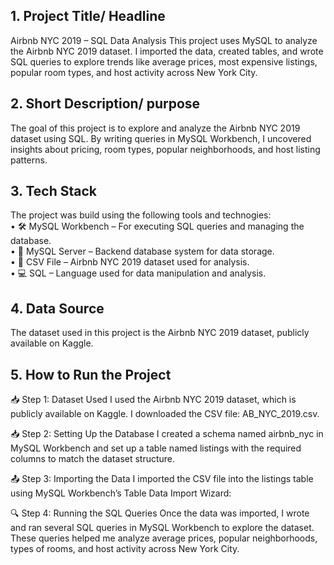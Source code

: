 ## 1. Project Title/ Headline
Airbnb NYC 2019 – SQL Data Analysis
This project uses MySQL to analyze the Airbnb NYC 2019 dataset. I imported the data, created tables, and wrote SQL queries to explore trends like average prices, most expensive listings, popular room types, and host activity across New York City.

## 2. Short Description/ purpose 
The goal of this project is to explore and analyze the Airbnb NYC 2019 dataset using SQL. By writing queries in MySQL Workbench, I uncovered insights about pricing, room types, popular neighborhoods, and host listing patterns.

## 3. Tech Stack
The project was build using the following tools and technogies:<br>
 •     🛠️ MySQL Workbench – For executing SQL queries and managing the database.<br>
 •     🐬 MySQL Server – Backend database system for data storage.<br>
 •     📄 CSV File – Airbnb NYC 2019 dataset used for analysis.<br>
 •     💻 SQL – Language used for data manipulation and analysis.<br>

## 4. Data Source 
The dataset used in this project is the Airbnb NYC 2019 dataset, publicly available on Kaggle.

## 5. How to Run the Project
📥 Step 1: Dataset Used
I used the Airbnb NYC 2019 dataset, which is publicly available on Kaggle.
I downloaded the CSV file: AB_NYC_2019.csv.

📥 Step 2: Setting Up the Database
I created a schema named airbnb_nyc in MySQL Workbench and set up a table named listings with the required columns to match the dataset structure.

📤 Step 3: Importing the Data
I imported the CSV file into the listings table using MySQL Workbench’s Table Data Import Wizard:

🔍 Step 4: Running the SQL Queries
Once the data was imported, I wrote and ran several SQL queries in MySQL Workbench to explore the dataset.
These queries helped me analyze average prices, popular neighborhoods, types of rooms, and host activity across New York City.

